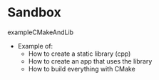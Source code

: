 # Sandbox

exampleCMakeAndLib 
 - Example of:
 	- How to create a static library (cpp)
	- How to create an app that uses the library
	- How to build everything with CMake


